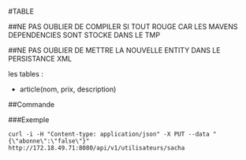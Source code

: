 #TABLE

##NE PAS OUBLIER DE COMPILER SI TOUT ROUGE CAR LES MAVENS DEPENDENCIES SONT STOCKE DANS LE TMP

##NE PAS OUBLIER DE METTRE LA NOUVELLE ENTITY DANS LE PERSISTANCE XML

les tables :
- article(nom, prix, description)


##Commande

###Exemple

`curl -i -H "Content-type: application/json" -X PUT --data "{\"abonne\":\"false\"}" http://172.18.49.71:8080/api/v1/utilisateurs/sacha`
